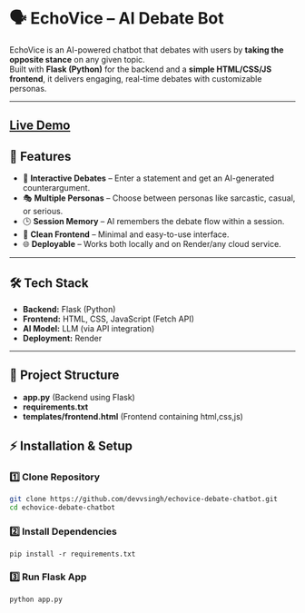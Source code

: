 # 🗣️ EchoVice – AI Debate Bot

EchoVice is an AI-powered chatbot that debates with users by **taking the opposite stance** on any given topic.  
Built with **Flask (Python)** for the backend and a **simple HTML/CSS/JS frontend**, it delivers engaging, real-time debates with customizable personas.

---
**[Live Demo](https://echovice-debate-chatbot.onrender.com/)**
---
## 🚀 Features
- 💬 **Interactive Debates** – Enter a statement and get an AI-generated counterargument.  
- 🎭 **Multiple Personas** – Choose between personas like sarcastic, casual, or serious.  
- 🕒 **Session Memory** – AI remembers the debate flow within a session.  
- 🎨 **Clean Frontend** – Minimal and easy-to-use interface.  
- 🌐 **Deployable** – Works both locally and on Render/any cloud service.  

---

## 🛠️ Tech Stack
- **Backend:** Flask (Python)  
- **Frontend:** HTML, CSS, JavaScript (Fetch API)  
- **AI Model:** LLM (via API integration)  
- **Deployment:** Render  

---

## 📂 Project Structure
- **app.py** (Backend using Flask)
- **requirements.txt** 
- **templates/frontend.html** (Frontend containing html,css,js)

## ⚡ Installation & Setup

### 1️⃣ Clone Repository
```bash
git clone https://github.com/devvsingh/echovice-debate-chatbot.git
cd echovice-debate-chatbot
```
### 2️⃣ Install Dependencies
```
pip install -r requirements.txt
```
### 3️⃣ Run Flask App
```
python app.py
```
